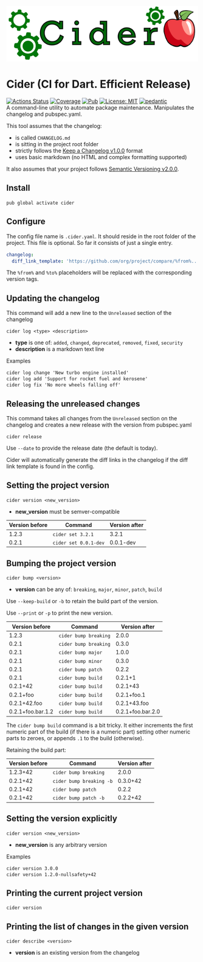 ![logo]  
# Cider (CI for Dart. Efficient Release)
[![Actions Status](https://github.com/f3ath/cider/workflows/Dart%20CI/badge.svg)](https://github.com/f3ath/cider/actions)
[![Coverage](https://codecov.io/gh/f3ath/cider/branch/master/graph/badge.svg)](https://codecov.io/gh/f3ath/cider)
[![Pub](https://img.shields.io/pub/v/cider.svg)](https://pub.dev/packages/cider)
[![License: MIT](https://img.shields.io/badge/license-MIT-purple.svg)](https://opensource.org/licenses/MIT)
[![pedantic](https://dart-lang.github.io/linter/lints/style-pedantic.svg)](https://medium.com/dartlang/pedantic-dart-1c7d365510de)  
A command-line utility to automate package maintenance. Manipulates the changelog and pubspec.yaml.

This tool assumes that the changelog:
 - is called `CHANGELOG.md`
 - is sitting in the project root folder
 - strictly follows the [Keep a Changelog v1.0.0](https://keepachangelog.com/en/1.0.0/) format
 - uses basic markdown (no HTML and complex formatting supported) 
 
It also assumes that your project follows [Semantic Versioning v2.0.0](https://semver.org/spec/v2.0.0.html).

## Install
```
pub global activate cider
```
## Configure
The config file name is `.cider.yaml`. It should reside in the root folder of the project. This file is optional. 
So far it consists of just a single entry.
```yaml
changelog:
  diff_link_template: 'https://github.com/org/project/compare/%from%...%to%'
```

The `%from%` and `%to%` placeholders will be replaced with the corresponding version tags.

## Updating the changelog
This command will add a new line to the `Unreleased` section of the changelog
```
cider log <type> <description>
```
 - **type** is one of: `added`, `changed`, `deprecated`, `removed`, `fixed`, `security`
 - **description** is a markdown text line

Examples
```
cider log change 'New turbo engine installed'
cider log add 'Support for rocket fuel and kerosene'
cider log fix 'No more wheels falling off'
```
## Releasing the unreleased changes
This command takes all changes from the `Unreleased` section on the changelog and creates a new release with the
version from pubspec.yaml

```
cider release
```

Use `--date` to provide the release date (the default is today).

Cider will automatically generate the diff links in the changelog if the diff link template is found in the config.

## Setting the project version
```
cider version <new_version>
```
- **new_version** must be semver-compatible

Version before | Command | Version after
--- | --- | ---
1.2.3 | `cider set 3.2.1`  | 3.2.1
0.2.1 | `cider set 0.0.1-dev`  | 0.0.1-dev

## Bumping the project version
```
cider bump <version>
```
- **version** can be any of: `breaking`, `major`, `minor`, `patch`, `build`

Use `--keep-build` or `-b` to retain the build part of the version.

Use `--print` or `-p` to print the new version.

Version before | Command | Version after
--- | --- | ---
1.2.3 | `cider bump breaking`  | 2.0.0
0.2.1 | `cider bump breaking`  | 0.3.0
0.2.1 | `cider bump major`     | 1.0.0
0.2.1 | `cider bump minor`     | 0.3.0
0.2.1 | `cider bump patch`     | 0.2.2
0.2.1 | `cider bump build`     | 0.2.1+1
0.2.1+42 | `cider bump build`     | 0.2.1+43
0.2.1+foo | `cider bump build`     | 0.2.1+foo.1
0.2.1+42.foo | `cider bump build`     | 0.2.1+43.foo
0.2.1+foo.bar.1.2 | `cider bump build`     | 0.2.1+foo.bar.2.0

The `cider bump build` command is a bit tricky. It either increments the first numeric part of the build (if there is a 
numeric part) setting other numeric parts to zeroes, or appends `.1` to the build (otherwise).

Retaining the build part:

Version before | Command | Version after
--- | --- | ---
1.2.3+42 | `cider bump breaking`       | 2.0.0
0.2.1+42 | `cider bump breaking -b`    | 0.3.0+42
0.2.1+42 | `cider bump patch`          | 0.2.2
0.2.1+42 | `cider bump patch -b`       | 0.2.2+42


## Setting the version explicitly
```
cider version <new_version>
```
- **new_version** is any arbitrary version

Examples
```
cider version 3.0.0
cider version 1.2.0-nullsafety+42
```

## Printing the current project version
```
cider version
```

## Printing the list of changes in the given version
```
cider describe <version>
```
- **version** is an existing version from the changelog

[logo]: https://raw.githubusercontent.com/f3ath/cider/master/cider.png